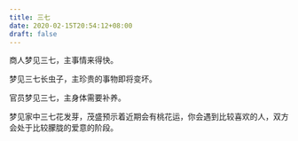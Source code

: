 ```yaml
---
title: 三七
date: 2020-02-15T20:54:12+08:00
draft: false
---
```


商人梦见三七，主事情来得快。

梦见三七长虫子，主珍贵的事物即将变坏。

官员梦见三七，主身体需要补养。

梦见家中三七花发芽，茂盛预示着近期会有桃花运，你会遇到比较喜欢的人，双方会处于比较朦胧的爱意的阶段。

